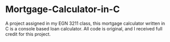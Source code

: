 # Mortgage-Calculator-in-C
A project assigned in my EGN 3211 class, this mortgage calculator written in C is a console based loan calculator. All code is original, and I received full credit for this project.

